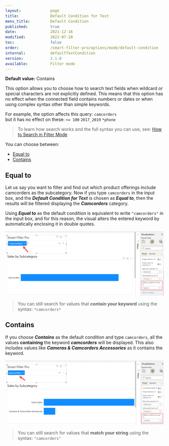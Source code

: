 ```yaml
---
layout:             page
title:              Default Condition for Text
menu_title:         Default Condition
published:          true
date:               2021-12-16
modified:           2022-07-20
toc:                false
order:              /smart-filter-pro/options/mode/default-condition
internal:           defaultTextCondition
version:            2.1.0
available:          Filter mode
---
```

**Default value:** Contains

This option allows you to choose how to search text fields when wildcard or special characters are not explicitly defined. This means that this option has no effect when the connected field contains numbers or dates or when using complex syntax other than simple keywords.

For example, the option affects this query: `camcorders`  
but it has no effect on these: `<= 100` `2017_2019` `*phone` 

> To learn how search works and the full syntax you can use, see: [How to Search in Filter Mode](../../features/filter.md#how-to-search)

You can choose between: 
- [Equal to](#equal-to)
- [Contains](#contains)

## Equal to

Let us say you want to filter and find out which product offerings include camcorders as the subcategory. Now if you type `camcorders` in the input box, and the ***Default Condition for Text*** is chosen as ***Equal to***, then the results will be filtered displaying the ***Camcorders*** category. 

Using ***Equal to*** as the default condition is equivalent to write `"camcorders"` in the input box, and for this reason, the visual alters the entered keyword by automatically enclosing it in double quotes.

<img src="images/default-condition-1.png" width="750">
 
> You can still search for values that **contain your keyword** using the syntax: `*camcorders*`

## Contains

If you choose ***Contains*** as the default condition and type `camcorders`, all the values **containing** the keyword ***camcorders*** will be displayed. This also includes values like ***Cameras & Camcorders Accessories*** as it contains the keyword.
 
<img src="images/default-condition-2.png" width="750">

> You can still search for values that **match your string** using the syntax: `"camcorders"`
